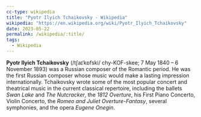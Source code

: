 ```yaml
---
cc-type: wikipedia
title: "Pyotr Ilyich Tchaikovsky - Wikipedia"
wikipedia: "https://en.wikipedia.org/wiki/Pyotr_Ilyich_Tchaikovsky"
date: 2023-05-22
permalink: /wikipedia/:title/
tags:
  - Wikipedia
---
```

**Pyotr Ilyich Tchaikovsky** (/tʃaɪˈkɒfski/ chy-KOF-skee; 7 May 1840 – 6 November 1893) was a Russian composer of the Romantic period. He was the first Russian composer whose music would make a lasting impression internationally. Tchaikovsky wrote some of the most popular concert and theatrical music in the current classical repertoire, including the ballets *Swan Lake* and *The Nutcracker*, the *1812 Overture*, his First Piano Concerto, Violin Concerto, the *Romeo and Juliet Overture-Fantasy*, several symphonies, and the opera *Eugene Onegin*.